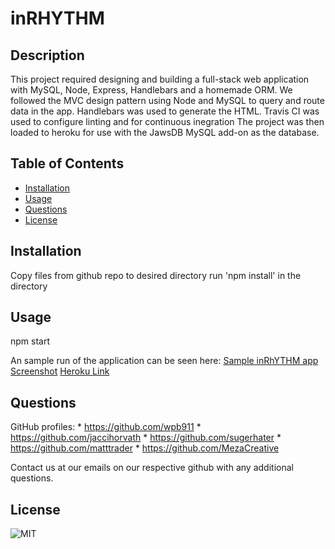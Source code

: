  # inRHYTHM



## Description
This project required designing and building a full-stack web application with MySQL, Node, Express, Handlebars and a homemade ORM. We followed the MVC design pattern using Node and MySQL to query and route data in the app. Handlebars was used to generate the HTML. Travis CI was used to configure linting and for continuous inegration The project was then loaded to heroku for use with the JawsDB MySQL add-on as the database. 

## Table of Contents

  * [Installation](#Installation)
  * [Usage](#Usage) 
  * [Questions](#Questions)
  * [License](#License)

  ## Installation
  Copy files from github repo to desired directory 
  run 'npm install' in the directory 

  ## Usage
  npm start

  An sample run of the application can be seen here:
  [Sample inRhYTHM app Screenshot](./public/assets/img/landing.png) 
  [Heroku Link](https://guarded-cliffs-86649.herokuapp.com/)

  ## Questions
  GitHub profiles: 
    * https://github.com/wpb911
    * https://github.com/jaccihorvath
    * https://github.com/sugerhater
    * https://github.com/matttrader
    * https://github.com/MezaCreative

  
  Contact us at our emails on our respective github with any additional questions.

  ## License
  ![MIT  ](https://img.shields.io/badge/MIT-License-orange)